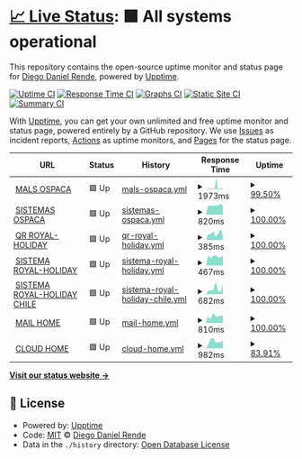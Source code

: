 # [📈 Live Status](https://sumito74.github.io/upptime): <!--live status--> **🟩 All systems operational**

This repository contains the open-source uptime monitor and status page for [Diego Daniel Rende](www.diegorende.com.ar), powered by [Upptime](https://github.com/upptime/upptime).

[![Uptime CI](https://github.com/sumito74/upptime/workflows/Uptime%20CI/badge.svg)](https://github.com/sumito74/upptime/actions?query=workflow%3A%22Uptime+CI%22)
[![Response Time CI](https://github.com/sumito74/upptime/workflows/Response%20Time%20CI/badge.svg)](https://github.com/sumito74/upptime/actions?query=workflow%3A%22Response+Time+CI%22)
[![Graphs CI](https://github.com/sumito74/upptime/workflows/Graphs%20CI/badge.svg)](https://github.com/sumito74/upptime/actions?query=workflow%3A%22Graphs+CI%22)
[![Static Site CI](https://github.com/sumito74/upptime/workflows/Static%20Site%20CI/badge.svg)](https://github.com/sumito74/upptime/actions?query=workflow%3A%22Static+Site+CI%22)
[![Summary CI](https://github.com/sumito74/upptime/workflows/Summary%20CI/badge.svg)](https://github.com/sumito74/upptime/actions?query=workflow%3A%22Summary+CI%22)

With [Upptime](https://upptime.js.org), you can get your own unlimited and free uptime monitor and status page, powered entirely by a GitHub repository. We use [Issues](https://github.com/sumito74/upptime/issues) as incident reports, [Actions](https://github.com/sumito74/upptime/actions) as uptime monitors, and [Pages](https://sumito74.github.io/upptime) for the status page.

<!--start: status pages-->
<!-- This summary is generated by Upptime (https://github.com/upptime/upptime) -->
<!-- Do not edit this manually, your changes will be overwritten -->
<!-- prettier-ignore -->
| URL | Status | History | Response Time | Uptime |
| --- | ------ | ------- | ------------- | ------ |
| <img alt="" src="https://favicons.githubusercontent.com/mail.ospaca.com" height="13"> [MALS OSPACA](https://mail.ospaca.com) | 🟩 Up | [mals-ospaca.yml](https://github.com/sumito74/upptime/commits/HEAD/history/mals-ospaca.yml) | <details><summary><img alt="Response time graph" src="./graphs/mals-ospaca/response-time-week.png" height="20"> 1973ms</summary><br><a href="https://sumito74.github.io/upptime/history/mals-ospaca"><img alt="Response time 1394" src="https://img.shields.io/endpoint?url=https%3A%2F%2Fraw.githubusercontent.com%2Fsumito74%2Fupptime%2FHEAD%2Fapi%2Fmals-ospaca%2Fresponse-time.json"></a><br><a href="https://sumito74.github.io/upptime/history/mals-ospaca"><img alt="24-hour response time 782" src="https://img.shields.io/endpoint?url=https%3A%2F%2Fraw.githubusercontent.com%2Fsumito74%2Fupptime%2FHEAD%2Fapi%2Fmals-ospaca%2Fresponse-time-day.json"></a><br><a href="https://sumito74.github.io/upptime/history/mals-ospaca"><img alt="7-day response time 1973" src="https://img.shields.io/endpoint?url=https%3A%2F%2Fraw.githubusercontent.com%2Fsumito74%2Fupptime%2FHEAD%2Fapi%2Fmals-ospaca%2Fresponse-time-week.json"></a><br><a href="https://sumito74.github.io/upptime/history/mals-ospaca"><img alt="30-day response time 1394" src="https://img.shields.io/endpoint?url=https%3A%2F%2Fraw.githubusercontent.com%2Fsumito74%2Fupptime%2FHEAD%2Fapi%2Fmals-ospaca%2Fresponse-time-month.json"></a><br><a href="https://sumito74.github.io/upptime/history/mals-ospaca"><img alt="1-year response time 1394" src="https://img.shields.io/endpoint?url=https%3A%2F%2Fraw.githubusercontent.com%2Fsumito74%2Fupptime%2FHEAD%2Fapi%2Fmals-ospaca%2Fresponse-time-year.json"></a></details> | <details><summary><a href="https://sumito74.github.io/upptime/history/mals-ospaca">99.50%</a></summary><a href="https://sumito74.github.io/upptime/history/mals-ospaca"><img alt="All-time uptime 99.63%" src="https://img.shields.io/endpoint?url=https%3A%2F%2Fraw.githubusercontent.com%2Fsumito74%2Fupptime%2FHEAD%2Fapi%2Fmals-ospaca%2Fuptime.json"></a><br><a href="https://sumito74.github.io/upptime/history/mals-ospaca"><img alt="24-hour uptime 100.00%" src="https://img.shields.io/endpoint?url=https%3A%2F%2Fraw.githubusercontent.com%2Fsumito74%2Fupptime%2FHEAD%2Fapi%2Fmals-ospaca%2Fuptime-day.json"></a><br><a href="https://sumito74.github.io/upptime/history/mals-ospaca"><img alt="7-day uptime 99.50%" src="https://img.shields.io/endpoint?url=https%3A%2F%2Fraw.githubusercontent.com%2Fsumito74%2Fupptime%2FHEAD%2Fapi%2Fmals-ospaca%2Fuptime-week.json"></a><br><a href="https://sumito74.github.io/upptime/history/mals-ospaca"><img alt="30-day uptime 99.63%" src="https://img.shields.io/endpoint?url=https%3A%2F%2Fraw.githubusercontent.com%2Fsumito74%2Fupptime%2FHEAD%2Fapi%2Fmals-ospaca%2Fuptime-month.json"></a><br><a href="https://sumito74.github.io/upptime/history/mals-ospaca"><img alt="1-year uptime 99.63%" src="https://img.shields.io/endpoint?url=https%3A%2F%2Fraw.githubusercontent.com%2Fsumito74%2Fupptime%2FHEAD%2Fapi%2Fmals-ospaca%2Fuptime-year.json"></a></details>
| <img alt="" src="https://favicons.githubusercontent.com/sistema.ospaca.com" height="13"> [SISTEMAS OSPACA](https://sistema.ospaca.com/intranet) | 🟩 Up | [sistemas-ospaca.yml](https://github.com/sumito74/upptime/commits/HEAD/history/sistemas-ospaca.yml) | <details><summary><img alt="Response time graph" src="./graphs/sistemas-ospaca/response-time-week.png" height="20"> 820ms</summary><br><a href="https://sumito74.github.io/upptime/history/sistemas-ospaca"><img alt="Response time 836" src="https://img.shields.io/endpoint?url=https%3A%2F%2Fraw.githubusercontent.com%2Fsumito74%2Fupptime%2FHEAD%2Fapi%2Fsistemas-ospaca%2Fresponse-time.json"></a><br><a href="https://sumito74.github.io/upptime/history/sistemas-ospaca"><img alt="24-hour response time 801" src="https://img.shields.io/endpoint?url=https%3A%2F%2Fraw.githubusercontent.com%2Fsumito74%2Fupptime%2FHEAD%2Fapi%2Fsistemas-ospaca%2Fresponse-time-day.json"></a><br><a href="https://sumito74.github.io/upptime/history/sistemas-ospaca"><img alt="7-day response time 820" src="https://img.shields.io/endpoint?url=https%3A%2F%2Fraw.githubusercontent.com%2Fsumito74%2Fupptime%2FHEAD%2Fapi%2Fsistemas-ospaca%2Fresponse-time-week.json"></a><br><a href="https://sumito74.github.io/upptime/history/sistemas-ospaca"><img alt="30-day response time 836" src="https://img.shields.io/endpoint?url=https%3A%2F%2Fraw.githubusercontent.com%2Fsumito74%2Fupptime%2FHEAD%2Fapi%2Fsistemas-ospaca%2Fresponse-time-month.json"></a><br><a href="https://sumito74.github.io/upptime/history/sistemas-ospaca"><img alt="1-year response time 836" src="https://img.shields.io/endpoint?url=https%3A%2F%2Fraw.githubusercontent.com%2Fsumito74%2Fupptime%2FHEAD%2Fapi%2Fsistemas-ospaca%2Fresponse-time-year.json"></a></details> | <details><summary><a href="https://sumito74.github.io/upptime/history/sistemas-ospaca">100.00%</a></summary><a href="https://sumito74.github.io/upptime/history/sistemas-ospaca"><img alt="All-time uptime 100.00%" src="https://img.shields.io/endpoint?url=https%3A%2F%2Fraw.githubusercontent.com%2Fsumito74%2Fupptime%2FHEAD%2Fapi%2Fsistemas-ospaca%2Fuptime.json"></a><br><a href="https://sumito74.github.io/upptime/history/sistemas-ospaca"><img alt="24-hour uptime 100.00%" src="https://img.shields.io/endpoint?url=https%3A%2F%2Fraw.githubusercontent.com%2Fsumito74%2Fupptime%2FHEAD%2Fapi%2Fsistemas-ospaca%2Fuptime-day.json"></a><br><a href="https://sumito74.github.io/upptime/history/sistemas-ospaca"><img alt="7-day uptime 100.00%" src="https://img.shields.io/endpoint?url=https%3A%2F%2Fraw.githubusercontent.com%2Fsumito74%2Fupptime%2FHEAD%2Fapi%2Fsistemas-ospaca%2Fuptime-week.json"></a><br><a href="https://sumito74.github.io/upptime/history/sistemas-ospaca"><img alt="30-day uptime 100.00%" src="https://img.shields.io/endpoint?url=https%3A%2F%2Fraw.githubusercontent.com%2Fsumito74%2Fupptime%2FHEAD%2Fapi%2Fsistemas-ospaca%2Fuptime-month.json"></a><br><a href="https://sumito74.github.io/upptime/history/sistemas-ospaca"><img alt="1-year uptime 100.00%" src="https://img.shields.io/endpoint?url=https%3A%2F%2Fraw.githubusercontent.com%2Fsumito74%2Fupptime%2FHEAD%2Fapi%2Fsistemas-ospaca%2Fuptime-year.json"></a></details>
| <img alt="" src="https://favicons.githubusercontent.com/cupones.royalholiday.com.ar" height="13"> [QR ROYAL-HOLIDAY](https://cupones.royalholiday.com.ar/admin/) | 🟩 Up | [qr-royal-holiday.yml](https://github.com/sumito74/upptime/commits/HEAD/history/qr-royal-holiday.yml) | <details><summary><img alt="Response time graph" src="./graphs/qr-royal-holiday/response-time-week.png" height="20"> 385ms</summary><br><a href="https://sumito74.github.io/upptime/history/qr-royal-holiday"><img alt="Response time 325" src="https://img.shields.io/endpoint?url=https%3A%2F%2Fraw.githubusercontent.com%2Fsumito74%2Fupptime%2FHEAD%2Fapi%2Fqr-royal-holiday%2Fresponse-time.json"></a><br><a href="https://sumito74.github.io/upptime/history/qr-royal-holiday"><img alt="24-hour response time 228" src="https://img.shields.io/endpoint?url=https%3A%2F%2Fraw.githubusercontent.com%2Fsumito74%2Fupptime%2FHEAD%2Fapi%2Fqr-royal-holiday%2Fresponse-time-day.json"></a><br><a href="https://sumito74.github.io/upptime/history/qr-royal-holiday"><img alt="7-day response time 385" src="https://img.shields.io/endpoint?url=https%3A%2F%2Fraw.githubusercontent.com%2Fsumito74%2Fupptime%2FHEAD%2Fapi%2Fqr-royal-holiday%2Fresponse-time-week.json"></a><br><a href="https://sumito74.github.io/upptime/history/qr-royal-holiday"><img alt="30-day response time 325" src="https://img.shields.io/endpoint?url=https%3A%2F%2Fraw.githubusercontent.com%2Fsumito74%2Fupptime%2FHEAD%2Fapi%2Fqr-royal-holiday%2Fresponse-time-month.json"></a><br><a href="https://sumito74.github.io/upptime/history/qr-royal-holiday"><img alt="1-year response time 325" src="https://img.shields.io/endpoint?url=https%3A%2F%2Fraw.githubusercontent.com%2Fsumito74%2Fupptime%2FHEAD%2Fapi%2Fqr-royal-holiday%2Fresponse-time-year.json"></a></details> | <details><summary><a href="https://sumito74.github.io/upptime/history/qr-royal-holiday">100.00%</a></summary><a href="https://sumito74.github.io/upptime/history/qr-royal-holiday"><img alt="All-time uptime 100.00%" src="https://img.shields.io/endpoint?url=https%3A%2F%2Fraw.githubusercontent.com%2Fsumito74%2Fupptime%2FHEAD%2Fapi%2Fqr-royal-holiday%2Fuptime.json"></a><br><a href="https://sumito74.github.io/upptime/history/qr-royal-holiday"><img alt="24-hour uptime 100.00%" src="https://img.shields.io/endpoint?url=https%3A%2F%2Fraw.githubusercontent.com%2Fsumito74%2Fupptime%2FHEAD%2Fapi%2Fqr-royal-holiday%2Fuptime-day.json"></a><br><a href="https://sumito74.github.io/upptime/history/qr-royal-holiday"><img alt="7-day uptime 100.00%" src="https://img.shields.io/endpoint?url=https%3A%2F%2Fraw.githubusercontent.com%2Fsumito74%2Fupptime%2FHEAD%2Fapi%2Fqr-royal-holiday%2Fuptime-week.json"></a><br><a href="https://sumito74.github.io/upptime/history/qr-royal-holiday"><img alt="30-day uptime 100.00%" src="https://img.shields.io/endpoint?url=https%3A%2F%2Fraw.githubusercontent.com%2Fsumito74%2Fupptime%2FHEAD%2Fapi%2Fqr-royal-holiday%2Fuptime-month.json"></a><br><a href="https://sumito74.github.io/upptime/history/qr-royal-holiday"><img alt="1-year uptime 100.00%" src="https://img.shields.io/endpoint?url=https%3A%2F%2Fraw.githubusercontent.com%2Fsumito74%2Fupptime%2FHEAD%2Fapi%2Fqr-royal-holiday%2Fuptime-year.json"></a></details>
| <img alt="" src="https://favicons.githubusercontent.com/www.royalholiday.com.ar" height="13"> [SISTEMA ROYAL-HOLIDAY](https://www.royalholiday.com.ar/reservas/admin/) | 🟩 Up | [sistema-royal-holiday.yml](https://github.com/sumito74/upptime/commits/HEAD/history/sistema-royal-holiday.yml) | <details><summary><img alt="Response time graph" src="./graphs/sistema-royal-holiday/response-time-week.png" height="20"> 467ms</summary><br><a href="https://sumito74.github.io/upptime/history/sistema-royal-holiday"><img alt="Response time 478" src="https://img.shields.io/endpoint?url=https%3A%2F%2Fraw.githubusercontent.com%2Fsumito74%2Fupptime%2FHEAD%2Fapi%2Fsistema-royal-holiday%2Fresponse-time.json"></a><br><a href="https://sumito74.github.io/upptime/history/sistema-royal-holiday"><img alt="24-hour response time 517" src="https://img.shields.io/endpoint?url=https%3A%2F%2Fraw.githubusercontent.com%2Fsumito74%2Fupptime%2FHEAD%2Fapi%2Fsistema-royal-holiday%2Fresponse-time-day.json"></a><br><a href="https://sumito74.github.io/upptime/history/sistema-royal-holiday"><img alt="7-day response time 467" src="https://img.shields.io/endpoint?url=https%3A%2F%2Fraw.githubusercontent.com%2Fsumito74%2Fupptime%2FHEAD%2Fapi%2Fsistema-royal-holiday%2Fresponse-time-week.json"></a><br><a href="https://sumito74.github.io/upptime/history/sistema-royal-holiday"><img alt="30-day response time 478" src="https://img.shields.io/endpoint?url=https%3A%2F%2Fraw.githubusercontent.com%2Fsumito74%2Fupptime%2FHEAD%2Fapi%2Fsistema-royal-holiday%2Fresponse-time-month.json"></a><br><a href="https://sumito74.github.io/upptime/history/sistema-royal-holiday"><img alt="1-year response time 478" src="https://img.shields.io/endpoint?url=https%3A%2F%2Fraw.githubusercontent.com%2Fsumito74%2Fupptime%2FHEAD%2Fapi%2Fsistema-royal-holiday%2Fresponse-time-year.json"></a></details> | <details><summary><a href="https://sumito74.github.io/upptime/history/sistema-royal-holiday">100.00%</a></summary><a href="https://sumito74.github.io/upptime/history/sistema-royal-holiday"><img alt="All-time uptime 100.00%" src="https://img.shields.io/endpoint?url=https%3A%2F%2Fraw.githubusercontent.com%2Fsumito74%2Fupptime%2FHEAD%2Fapi%2Fsistema-royal-holiday%2Fuptime.json"></a><br><a href="https://sumito74.github.io/upptime/history/sistema-royal-holiday"><img alt="24-hour uptime 100.00%" src="https://img.shields.io/endpoint?url=https%3A%2F%2Fraw.githubusercontent.com%2Fsumito74%2Fupptime%2FHEAD%2Fapi%2Fsistema-royal-holiday%2Fuptime-day.json"></a><br><a href="https://sumito74.github.io/upptime/history/sistema-royal-holiday"><img alt="7-day uptime 100.00%" src="https://img.shields.io/endpoint?url=https%3A%2F%2Fraw.githubusercontent.com%2Fsumito74%2Fupptime%2FHEAD%2Fapi%2Fsistema-royal-holiday%2Fuptime-week.json"></a><br><a href="https://sumito74.github.io/upptime/history/sistema-royal-holiday"><img alt="30-day uptime 100.00%" src="https://img.shields.io/endpoint?url=https%3A%2F%2Fraw.githubusercontent.com%2Fsumito74%2Fupptime%2FHEAD%2Fapi%2Fsistema-royal-holiday%2Fuptime-month.json"></a><br><a href="https://sumito74.github.io/upptime/history/sistema-royal-holiday"><img alt="1-year uptime 100.00%" src="https://img.shields.io/endpoint?url=https%3A%2F%2Fraw.githubusercontent.com%2Fsumito74%2Fupptime%2FHEAD%2Fapi%2Fsistema-royal-holiday%2Fuptime-year.json"></a></details>
| <img alt="" src="https://favicons.githubusercontent.com/chile.royalholiday.com.ar" height="13"> [SISTEMA ROYAL-HOLIDAY CHILE](https://chile.royalholiday.com.ar:1443/reservas/admin/) | 🟩 Up | [sistema-royal-holiday-chile.yml](https://github.com/sumito74/upptime/commits/HEAD/history/sistema-royal-holiday-chile.yml) | <details><summary><img alt="Response time graph" src="./graphs/sistema-royal-holiday-chile/response-time-week.png" height="20"> 682ms</summary><br><a href="https://sumito74.github.io/upptime/history/sistema-royal-holiday-chile"><img alt="Response time 649" src="https://img.shields.io/endpoint?url=https%3A%2F%2Fraw.githubusercontent.com%2Fsumito74%2Fupptime%2FHEAD%2Fapi%2Fsistema-royal-holiday-chile%2Fresponse-time.json"></a><br><a href="https://sumito74.github.io/upptime/history/sistema-royal-holiday-chile"><img alt="24-hour response time 1282" src="https://img.shields.io/endpoint?url=https%3A%2F%2Fraw.githubusercontent.com%2Fsumito74%2Fupptime%2FHEAD%2Fapi%2Fsistema-royal-holiday-chile%2Fresponse-time-day.json"></a><br><a href="https://sumito74.github.io/upptime/history/sistema-royal-holiday-chile"><img alt="7-day response time 682" src="https://img.shields.io/endpoint?url=https%3A%2F%2Fraw.githubusercontent.com%2Fsumito74%2Fupptime%2FHEAD%2Fapi%2Fsistema-royal-holiday-chile%2Fresponse-time-week.json"></a><br><a href="https://sumito74.github.io/upptime/history/sistema-royal-holiday-chile"><img alt="30-day response time 649" src="https://img.shields.io/endpoint?url=https%3A%2F%2Fraw.githubusercontent.com%2Fsumito74%2Fupptime%2FHEAD%2Fapi%2Fsistema-royal-holiday-chile%2Fresponse-time-month.json"></a><br><a href="https://sumito74.github.io/upptime/history/sistema-royal-holiday-chile"><img alt="1-year response time 649" src="https://img.shields.io/endpoint?url=https%3A%2F%2Fraw.githubusercontent.com%2Fsumito74%2Fupptime%2FHEAD%2Fapi%2Fsistema-royal-holiday-chile%2Fresponse-time-year.json"></a></details> | <details><summary><a href="https://sumito74.github.io/upptime/history/sistema-royal-holiday-chile">100.00%</a></summary><a href="https://sumito74.github.io/upptime/history/sistema-royal-holiday-chile"><img alt="All-time uptime 100.00%" src="https://img.shields.io/endpoint?url=https%3A%2F%2Fraw.githubusercontent.com%2Fsumito74%2Fupptime%2FHEAD%2Fapi%2Fsistema-royal-holiday-chile%2Fuptime.json"></a><br><a href="https://sumito74.github.io/upptime/history/sistema-royal-holiday-chile"><img alt="24-hour uptime 100.00%" src="https://img.shields.io/endpoint?url=https%3A%2F%2Fraw.githubusercontent.com%2Fsumito74%2Fupptime%2FHEAD%2Fapi%2Fsistema-royal-holiday-chile%2Fuptime-day.json"></a><br><a href="https://sumito74.github.io/upptime/history/sistema-royal-holiday-chile"><img alt="7-day uptime 100.00%" src="https://img.shields.io/endpoint?url=https%3A%2F%2Fraw.githubusercontent.com%2Fsumito74%2Fupptime%2FHEAD%2Fapi%2Fsistema-royal-holiday-chile%2Fuptime-week.json"></a><br><a href="https://sumito74.github.io/upptime/history/sistema-royal-holiday-chile"><img alt="30-day uptime 100.00%" src="https://img.shields.io/endpoint?url=https%3A%2F%2Fraw.githubusercontent.com%2Fsumito74%2Fupptime%2FHEAD%2Fapi%2Fsistema-royal-holiday-chile%2Fuptime-month.json"></a><br><a href="https://sumito74.github.io/upptime/history/sistema-royal-holiday-chile"><img alt="1-year uptime 100.00%" src="https://img.shields.io/endpoint?url=https%3A%2F%2Fraw.githubusercontent.com%2Fsumito74%2Fupptime%2FHEAD%2Fapi%2Fsistema-royal-holiday-chile%2Fuptime-year.json"></a></details>
| <img alt="" src="https://favicons.githubusercontent.com/mail.diegorende.com.ar" height="13"> [MAIL HOME](https://mail.diegorende.com.ar) | 🟩 Up | [mail-home.yml](https://github.com/sumito74/upptime/commits/HEAD/history/mail-home.yml) | <details><summary><img alt="Response time graph" src="./graphs/mail-home/response-time-week.png" height="20"> 810ms</summary><br><a href="https://sumito74.github.io/upptime/history/mail-home"><img alt="Response time 860" src="https://img.shields.io/endpoint?url=https%3A%2F%2Fraw.githubusercontent.com%2Fsumito74%2Fupptime%2FHEAD%2Fapi%2Fmail-home%2Fresponse-time.json"></a><br><a href="https://sumito74.github.io/upptime/history/mail-home"><img alt="24-hour response time 806" src="https://img.shields.io/endpoint?url=https%3A%2F%2Fraw.githubusercontent.com%2Fsumito74%2Fupptime%2FHEAD%2Fapi%2Fmail-home%2Fresponse-time-day.json"></a><br><a href="https://sumito74.github.io/upptime/history/mail-home"><img alt="7-day response time 810" src="https://img.shields.io/endpoint?url=https%3A%2F%2Fraw.githubusercontent.com%2Fsumito74%2Fupptime%2FHEAD%2Fapi%2Fmail-home%2Fresponse-time-week.json"></a><br><a href="https://sumito74.github.io/upptime/history/mail-home"><img alt="30-day response time 860" src="https://img.shields.io/endpoint?url=https%3A%2F%2Fraw.githubusercontent.com%2Fsumito74%2Fupptime%2FHEAD%2Fapi%2Fmail-home%2Fresponse-time-month.json"></a><br><a href="https://sumito74.github.io/upptime/history/mail-home"><img alt="1-year response time 860" src="https://img.shields.io/endpoint?url=https%3A%2F%2Fraw.githubusercontent.com%2Fsumito74%2Fupptime%2FHEAD%2Fapi%2Fmail-home%2Fresponse-time-year.json"></a></details> | <details><summary><a href="https://sumito74.github.io/upptime/history/mail-home">100.00%</a></summary><a href="https://sumito74.github.io/upptime/history/mail-home"><img alt="All-time uptime 100.00%" src="https://img.shields.io/endpoint?url=https%3A%2F%2Fraw.githubusercontent.com%2Fsumito74%2Fupptime%2FHEAD%2Fapi%2Fmail-home%2Fuptime.json"></a><br><a href="https://sumito74.github.io/upptime/history/mail-home"><img alt="24-hour uptime 100.00%" src="https://img.shields.io/endpoint?url=https%3A%2F%2Fraw.githubusercontent.com%2Fsumito74%2Fupptime%2FHEAD%2Fapi%2Fmail-home%2Fuptime-day.json"></a><br><a href="https://sumito74.github.io/upptime/history/mail-home"><img alt="7-day uptime 100.00%" src="https://img.shields.io/endpoint?url=https%3A%2F%2Fraw.githubusercontent.com%2Fsumito74%2Fupptime%2FHEAD%2Fapi%2Fmail-home%2Fuptime-week.json"></a><br><a href="https://sumito74.github.io/upptime/history/mail-home"><img alt="30-day uptime 100.00%" src="https://img.shields.io/endpoint?url=https%3A%2F%2Fraw.githubusercontent.com%2Fsumito74%2Fupptime%2FHEAD%2Fapi%2Fmail-home%2Fuptime-month.json"></a><br><a href="https://sumito74.github.io/upptime/history/mail-home"><img alt="1-year uptime 100.00%" src="https://img.shields.io/endpoint?url=https%3A%2F%2Fraw.githubusercontent.com%2Fsumito74%2Fupptime%2FHEAD%2Fapi%2Fmail-home%2Fuptime-year.json"></a></details>
| <img alt="" src="https://favicons.githubusercontent.com/nextcloud.diegorende.com.ar" height="13"> [CLOUD HOME](https://nextcloud.diegorende.com.ar) | 🟩 Up | [cloud-home.yml](https://github.com/sumito74/upptime/commits/HEAD/history/cloud-home.yml) | <details><summary><img alt="Response time graph" src="./graphs/cloud-home/response-time-week.png" height="20"> 982ms</summary><br><a href="https://sumito74.github.io/upptime/history/cloud-home"><img alt="Response time 1015" src="https://img.shields.io/endpoint?url=https%3A%2F%2Fraw.githubusercontent.com%2Fsumito74%2Fupptime%2FHEAD%2Fapi%2Fcloud-home%2Fresponse-time.json"></a><br><a href="https://sumito74.github.io/upptime/history/cloud-home"><img alt="24-hour response time 1090" src="https://img.shields.io/endpoint?url=https%3A%2F%2Fraw.githubusercontent.com%2Fsumito74%2Fupptime%2FHEAD%2Fapi%2Fcloud-home%2Fresponse-time-day.json"></a><br><a href="https://sumito74.github.io/upptime/history/cloud-home"><img alt="7-day response time 982" src="https://img.shields.io/endpoint?url=https%3A%2F%2Fraw.githubusercontent.com%2Fsumito74%2Fupptime%2FHEAD%2Fapi%2Fcloud-home%2Fresponse-time-week.json"></a><br><a href="https://sumito74.github.io/upptime/history/cloud-home"><img alt="30-day response time 1015" src="https://img.shields.io/endpoint?url=https%3A%2F%2Fraw.githubusercontent.com%2Fsumito74%2Fupptime%2FHEAD%2Fapi%2Fcloud-home%2Fresponse-time-month.json"></a><br><a href="https://sumito74.github.io/upptime/history/cloud-home"><img alt="1-year response time 1015" src="https://img.shields.io/endpoint?url=https%3A%2F%2Fraw.githubusercontent.com%2Fsumito74%2Fupptime%2FHEAD%2Fapi%2Fcloud-home%2Fresponse-time-year.json"></a></details> | <details><summary><a href="https://sumito74.github.io/upptime/history/cloud-home">83.91%</a></summary><a href="https://sumito74.github.io/upptime/history/cloud-home"><img alt="All-time uptime 88.05%" src="https://img.shields.io/endpoint?url=https%3A%2F%2Fraw.githubusercontent.com%2Fsumito74%2Fupptime%2FHEAD%2Fapi%2Fcloud-home%2Fuptime.json"></a><br><a href="https://sumito74.github.io/upptime/history/cloud-home"><img alt="24-hour uptime 100.00%" src="https://img.shields.io/endpoint?url=https%3A%2F%2Fraw.githubusercontent.com%2Fsumito74%2Fupptime%2FHEAD%2Fapi%2Fcloud-home%2Fuptime-day.json"></a><br><a href="https://sumito74.github.io/upptime/history/cloud-home"><img alt="7-day uptime 83.91%" src="https://img.shields.io/endpoint?url=https%3A%2F%2Fraw.githubusercontent.com%2Fsumito74%2Fupptime%2FHEAD%2Fapi%2Fcloud-home%2Fuptime-week.json"></a><br><a href="https://sumito74.github.io/upptime/history/cloud-home"><img alt="30-day uptime 88.05%" src="https://img.shields.io/endpoint?url=https%3A%2F%2Fraw.githubusercontent.com%2Fsumito74%2Fupptime%2FHEAD%2Fapi%2Fcloud-home%2Fuptime-month.json"></a><br><a href="https://sumito74.github.io/upptime/history/cloud-home"><img alt="1-year uptime 88.05%" src="https://img.shields.io/endpoint?url=https%3A%2F%2Fraw.githubusercontent.com%2Fsumito74%2Fupptime%2FHEAD%2Fapi%2Fcloud-home%2Fuptime-year.json"></a></details>

<!--end: status pages-->

[**Visit our status website →**](https://sumito74.github.io/upptime)

## 📄 License

- Powered by: [Upptime](https://github.com/upptime/upptime)
- Code: [MIT](./LICENSE) © [Diego Daniel Rende](www.diegorende.com.ar)
- Data in the `./history` directory: [Open Database License](https://opendatacommons.org/licenses/odbl/1-0/)
